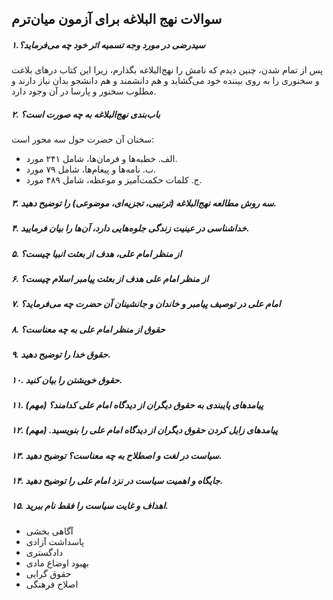 ## سوالات نهج البلاغه برای آزمون میان‌ترم

##### ۱.سیدرضی در مورد وجه تسمیه اثر خود چه می‌فرماید؟

پس از تمام شدن، چنین دیدم که نامش را نهج‌البلاغه بگذارم، زیرا این کتاب درهای بلاغت و سخنوری را به روی بیننده خود می‌گشاید و هم دانشمند و هم دانشجو بدان نیاز دارند و مطلوب سخنور و پارسا در آن وجود دارد.

##### ۲. باب‌بندی نهج‌البلاغه به چه صورت است؟

سخنان آن حضرت حول سه محور است:

* الف. خطبه‌ها و فرمان‌ها، شامل ۲۴۱ مورد.
* ب. نامه‌ها و پیغام‌ها، شامل ۷۹ مورد.
* ج. کلمات حکمت‌آمیز و موعظه، شامل ۴۸۹ مورد.

##### ۳. سه روش مطالعه نهج‌البلاغه (ترتیبی، تجزیه‌ای، موضوعی) را توضیح دهید.


##### ۴. خداشناسی در عینیت زندگی جلوه‌هایی دارد، آن‌ها را بیان فرمایید.


##### ۵. از منظر امام علی، هدف از بعثت انبیا چیست؟


##### ۶. از منظر امام علی هدف از بعثت پیامبر اسلام چیست؟


##### ۷. امام علی در توصیف پیامبر و خاندان و جانشینان آن حضرت چه می‌فرماید؟


##### ۸. حقوق از منظر امام علی به چه معناست؟


##### ۹. حقوق خدا را توضیح دهید.


##### ۱۰. حقوق خویشتن را بیان کنید.


##### ۱۱. پیامدهای پایبندی به حقوق دیگران از دیدگاه امام علی کدامند؟ (مهم)


##### ۱۲. پیامدهای زایل کردن حقوق دیگران از دیدگاه امام علی را بنویسید. (مهم)


##### ۱۳. سیاست در لغت و اصطلاح به چه معناست؟ توضیح دهید.


##### ۱۴. جایگاه و اهمیت سیاست در نزد امام علی را توضیح دهید.


##### ۱۵. اهداف و غایت سیاست را فقط نام ببرید.
* آگاهی بخشی
* پاسداشت آزادی
* دادگستری
* بهبود اوضاع مادی
* حقوق گرایی
* اصلاح فرهنگی